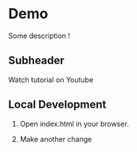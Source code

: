 # Demo

Some description !

## Subheader

Watch tutorial on Youtube

## Local Development

1. Open index.html in your browser.

2. Make another change
